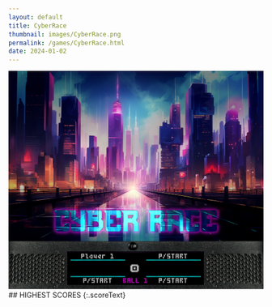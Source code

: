 ```yaml
---
layout: default
title: CyberRace
thumbnail: images/CyberRace.png
permalink: /games/CyberRace.html
date: 2024-01-02
---
```


<img src="../images/CyberRace.png" class="gameThumbnail img-fluid mx-auto align-middle">
## HIGHEST SCORES
{:.scoreText}

